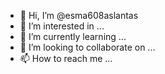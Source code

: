 - 👋 Hi, I’m @esma608aslantas
- 👀 I’m interested in ...
- 🌱 I’m currently learning ...
- 💞️ I’m looking to collaborate on ...
- 📫 How to reach me ...

<!---
esma608aslantas/esma608aslantas is a ✨ special ✨ repository because its `README.md` (this file) appears on your GitHub profile.
You can click the Preview link to take a look at your changes.
--->
